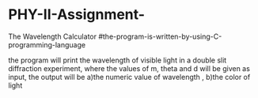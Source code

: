 # PHY-II-Assignment-
The Wavelength Calculator 
#the-program-is-written-by-using-C-programming-language

the program will print the wavelength of visible light in a double slit diffraction experiment, where the values of m, theta and d will be given as input, the output will be a)the numeric value of wavelength , b)the color of light
